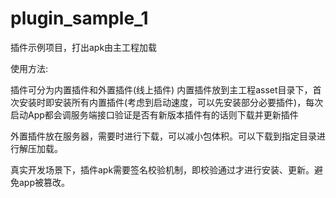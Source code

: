 # plugin_sample_1

插件示例项目，打出apk由主工程加载

使用方法:


插件可分为内置插件和外置插件(线上插件)
内置插件放到主工程asset目录下，首次安装时即安装所有内置插件(考虑到启动速度，可以先安装部分必要插件)，每次启动App都会调服务端接口验证是否有新版本插件有的话则下载并更新插件

外置插件放在服务器，需要时进行下载，可以减小包体积。可以下载到指定目录进行解压加载。

真实开发场景下，插件apk需要签名校验机制，即校验通过才进行安装、更新。避免app被篡改。

